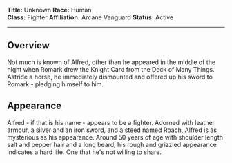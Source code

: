 **Title:** Unknown 
**Race:** Human  
**Class:** Fighter
**Affiliation:** Arcane Vanguard
**Status:** Active

---
## Overview
Not much is known of Alfred, other than he appeared in the middle of the night when Romark drew the Knight Card from the Deck of Many Things. Astride a horse, he immediately dismounted and offered up his sword to Romark - pledging himself to him. 

## Appearance
Alfred - if that is his name - appears to be a fighter. Adorned with leather armour, a silver and an iron sword, and a steed named Roach, Alfred is as mysterious as his appearance. Around 50 years of age with shoulder length salt and pepper hair and a long beard, his rough and grizzled appearance indicates a hard life. One that he's not willing to share. 